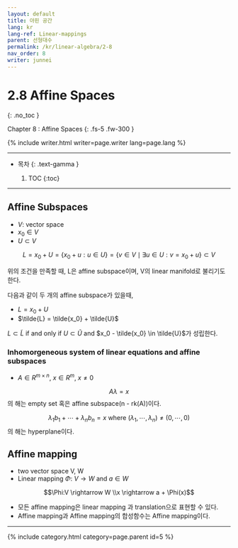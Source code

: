 ```yaml
---
layout: default
title: 아핀 공간
lang: kr
lang-ref: Linear-mappings
parent: 선형대수
permalink: /kr/linear-algebra/2-8
nav_order: 8
writer: junnei
---
```


# 2.8 Affine Spaces
{: .no_toc }


Chapter 8 : Affine Spaces
{: .fs-5 .fw-300 }


{% include writer.html writer=page.writer lang=page.lang %}

---

- 목차
    {: .text-gamma }

    1. TOC
    {:toc}

---

## Affine Subspaces

- $V$: vector space
- $x_0 \in V$
- $U \subset V$

$$
L = x_0 + U = \{x_0 + u: u \in U \}
= \{v \in V \mid  \exists u \in U: v = x_0 + u \} \subset V
$$

위의 조건을 만족할 때, L은 affine subspace이며, V의 linear manifold로 불리기도 한다. 

다음과 같이 두 개의 affine subspace가 있을때,

- $L = x_0 + U$
- $\tilde{L} = \tilde{x_0} + \tilde{U}$


$L \subset \tilde{L}$ if and only if $U \subset \tilde{U}$ and $x_0 - \tilde{x_0} \in \tilde{U}$가 성립한다.





### Inhomorgeneous system of linear equations and affine subspaces

- $A \in R ^{m \times n}$, $x \in R^m$, $x \neq 0$

$$A \lambda = x$$의 해는 empty set 혹은 affine subspace(n - rk(A))이다. 

$$\lambda_1 b_1 + \cdots + \lambda_n b_n = x     \text{  where  } (\lambda_1, \cdots, \lambda_n) \neq (0, \cdots, 0)$$의 해는 hyperplane이다.


## Affine mapping

- two vector space V, W
- Linear mapping $\Phi$: $V \rightarrow W$ and $a \in W$ 

$$\Phi:V \rightarrow W \\x \rightarrow a + \Phi(x)$$

- 모든 affine mapping은 linear mapping 과 translation으로 표현할 수 있다.
- Affine mapping과 Affine mapping의 합성함수는 Affine mapping이다.

---

{% include category.html category=page.parent id=5 %}
